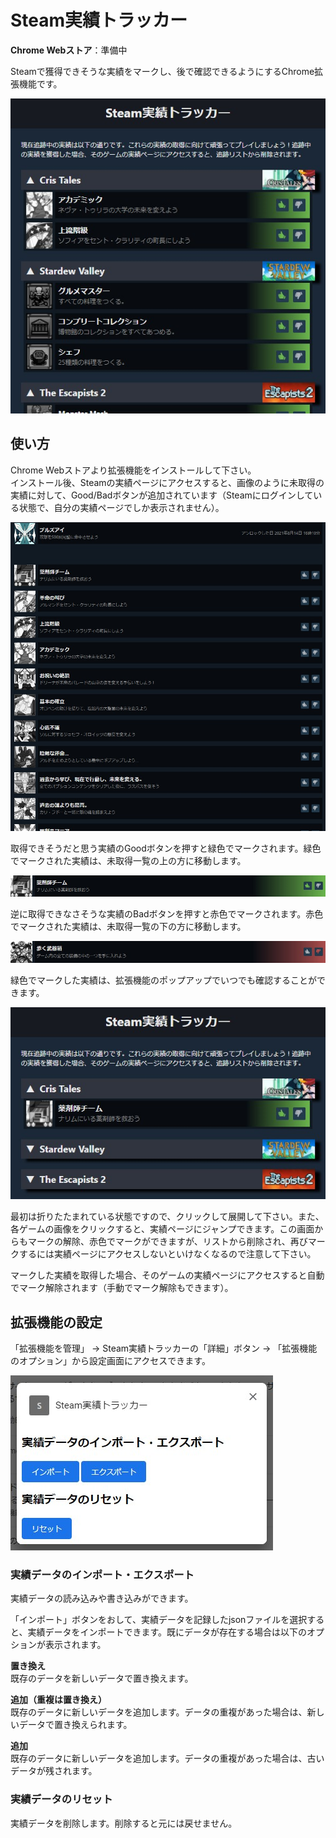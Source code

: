 # Steam実績トラッカー
**Chrome Webストア**：準備中

Steamで獲得できそうな実績をマークし、後で確認できるようにするChrome拡張機能です。

![Steam実績トラッカー](README_Images/Steam実績トラッカー.jpg)

## 使い方
Chrome Webストアより拡張機能をインストールして下さい。  
インストール後、Steamの実績ページにアクセスすると、画像のように未取得の実績に対して、Good/Badボタンが追加されています（Steamにログインしている状態で、自分の実績ページでしか表示されません）。

![ボタンが追加された実績ページ](README_Images/ボタンが追加された実績ページ.jpg)

取得できそうだと思う実績のGoodボタンを押すと緑色でマークされます。緑色でマークされた実績は、未取得一覧の上の方に移動します。

![Good実績](README_Images/good実績.jpg)

逆に取得できなさそうな実績のBadボタンを押すと赤色でマークされます。赤色でマークされた実績は、未取得一覧の下の方に移動します。

![Bad実績](README_Images/bad実績.jpg)

緑色でマークした実績は、拡張機能のポップアップでいつでも確認することができます。

![ポップアップ](README_Images/ポップアップ.jpg)

最初は折りたたまれている状態ですので、クリックして展開して下さい。また、各ゲームの画像をクリックすると、実績ページにジャンプできます。この画面からもマークの解除、赤色でマークができますが、リストから削除され、再びマークするには実績ページにアクセスしないといけなくなるので注意して下さい。

マークした実績を取得した場合、そのゲームの実績ページにアクセスすると自動でマーク解除されます（手動でマーク解除もできます）。

## 拡張機能の設定
「拡張機能を管理」 -> Steam実績トラッカーの「詳細」ボタン -> 「拡張機能のオプション」から設定画面にアクセスできます。

![設定画面](README_Images/設定画面.jpg)

### 実績データのインポート・エクスポート
実績データの読み込みや書き込みができます。

「インポート」ボタンをおして、実績データを記録したjsonファイルを選択すると、実績データをインポートできます。既にデータが存在する場合は以下のオプションが表示されます。

**置き換え**  
既存のデータを新しいデータで置き換えます。

**追加（重複は置き換え）**  
既存のデータに新しいデータを追加します。データの重複があった場合は、新しいデータで置き換えられます。

**追加**  
既存のデータに新しいデータを追加します。データの重複があった場合は、古いデータが残されます。

### 実績データのリセット
実績データを削除します。削除すると元には戻せません。